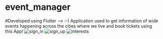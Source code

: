 # event_manager
#Developed using Flutter --> :-)
Application used to get information of wide events happening across the cities where we live and book tickets using this App!
![sign_in](https://github.com/user-attachments/assets/47b99470-3685-4d2a-9438-ce7b425605b9)
![sign_up](https://github.com/user-attachments/assets/142d5527-f55c-4754-87e4-520f94077fd2)
![interests](https://github.com/user-attachments/assets/4f56b8d2-e52f-4104-a2d3-55ee2d9edbe0)
